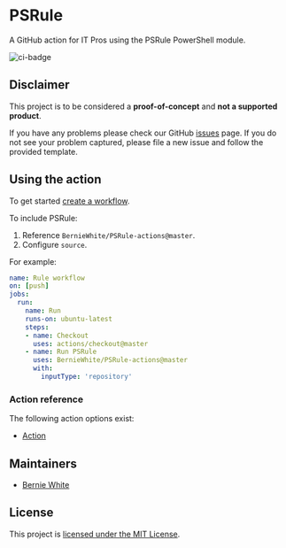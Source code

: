 # PSRule

A GitHub action for IT Pros using the PSRule PowerShell module.

![ci-badge]

## Disclaimer

This project is to be considered a **proof-of-concept** and **not a supported product**.

If you have any problems please check our GitHub [issues](https://github.com/BernieWhite/PSRule-actions/issues) page. If you do not see your problem captured, please file a new issue and follow the provided template.

## Using the action

To get started [create a workflow](https://help.github.com/en/articles/configuring-a-workflow#creating-a-workflow-file).

To include PSRule:

1. Reference `BernieWhite/PSRule-actions@master`.
2. Configure `source`.

For example:

```yaml
name: Rule workflow
on: [push]
jobs:
  run:
    name: Run
    runs-on: ubuntu-latest
    steps:
    - name: Checkout
      uses: actions/checkout@master
    - name: Run PSRule
      uses: BernieWhite/PSRule-actions@master
      with:
        inputType: 'repository'
```

### Action reference

The following action options exist:

- [Action](docs/actions.md)

## Maintainers

- [Bernie White](https://github.com/BernieWhite)

## License

This project is [licensed under the MIT License](LICENSE).

[ci-badge]: https://github.com/BernieWhite/PSRule-actions/workflows/Build/badge.svg
